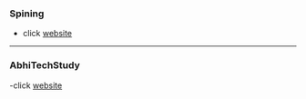 ### Spining

- click [website](https://Ramsakal143.github.io/Metro-lko/demo6.html)
----
### AbhiTechStudy

-click [website](https://Ramsakal143.github.io/Metro-lko/AbhiTechstudy/index.html)
